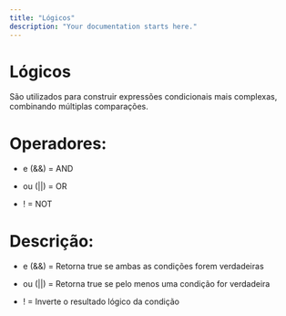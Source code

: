 ```yaml
---
title: "Lógicos"
description: "Your documentation starts here."
---
```


# Lógicos

São utilizados para construir expressões condicionais mais complexas, combinando múltiplas comparações.

# Operadores:

* e (&&) = AND

* ou (||) = OR

* ! = NOT


# Descrição: 

* e (&&) = Retorna true se ambas as condições forem verdadeiras

* ou (||) = Retorna true se pelo menos uma condição for verdadeira

* ! = Inverte o resultado lógico da condição


